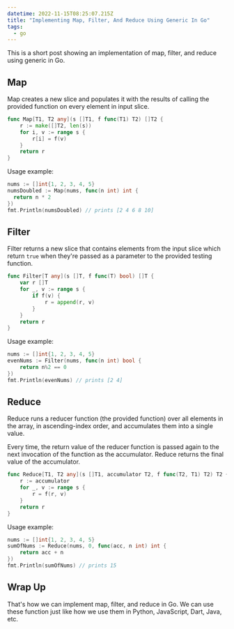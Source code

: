 ```yaml
---
datetime: 2022-11-15T08:25:07.215Z
title: "Implementing Map, Filter, And Reduce Using Generic In Go"
tags:
  - go
---
```


This is a short post showing an implementation of map, filter, and reduce using generic in Go.

## Map

Map creates a new slice and populates it with the results of calling the provided function on every element in input slice.

```go
func Map[T1, T2 any](s []T1, f func(T1) T2) []T2 {
	r := make([]T2, len(s))
	for i, v := range s {
		r[i] = f(v)
	}
	return r
}
```

Usage example:

```go
nums := []int{1, 2, 3, 4, 5}
numsDoubled := Map(nums, func(n int) int {
  return n * 2
})
fmt.Println(numsDoubled) // prints [2 4 6 8 10]
```

## Filter

Filter returns a new slice that contains elements from the input slice which return `true` when they're passed as a parameter to the provided testing function.

```go
func Filter[T any](s []T, f func(T) bool) []T {
	var r []T
	for _, v := range s {
		if f(v) {
			r = append(r, v)
		}
	}
	return r
}
```

Usage example:

```go
nums := []int{1, 2, 3, 4, 5}
evenNums := Filter(nums, func(n int) bool {
	return n%2 == 0
})
fmt.Println(evenNums) // prints [2 4]
```

## Reduce

Reduce runs a reducer function (the provided function) over all elements in the array, in ascending-index order, and accumulates them into a single value.

Every time, the return value of the reducer function is passed again to the next invocation of the function as the accumulator. Reduce returns the final value of the accumulator.

```go
func Reduce[T1, T2 any](s []T1, accumulator T2, f func(T2, T1) T2) T2 {
	r := accumulator
	for _, v := range s {
		r = f(r, v)
	}
	return r
}
```

Usage example:

```go
nums := []int{1, 2, 3, 4, 5}
sumOfNums := Reduce(nums, 0, func(acc, n int) int {
	return acc + n
})
fmt.Println(sumOfNums) // prints 15
```

## Wrap Up

That's how we can implement map, filter, and reduce in Go. We can use these function just like how we use them in Python, JavaScript, Dart, Java, etc.
